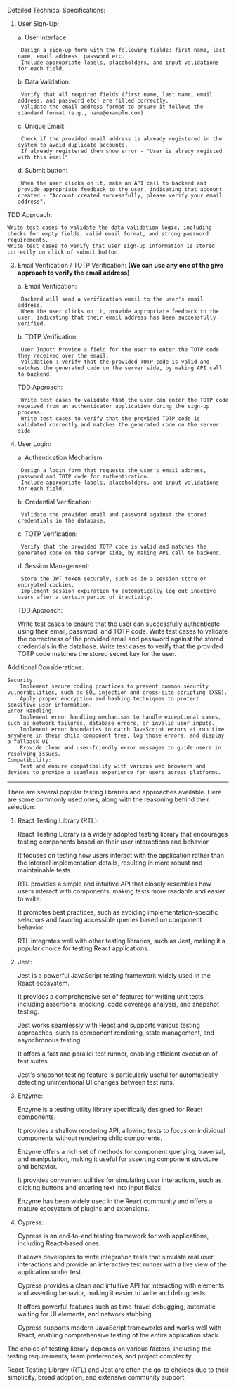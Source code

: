 Detailed Technical Specifications:

1. User Sign-Up:

	a. User Interface:

		Design a sign-up form with the following fields: first name, last name, email address, password etc.
		Include appropriate labels, placeholders, and input validations for each field.

	b. Data Validation:

		Verify that all required fields (first name, last name, email address, and password etc) are filled correctly.
		Validate the email address format to ensure it follows the standard format (e.g., name@example.com).

	c. Unique Email:

		Check if the provided email address is already registered in the system to avoid duplicate accounts.
		If already registered then show error - "User is alredy registed with this email" 
	
	d. Submit button:

		When the user clicks on it, make an API call to backend and provide appropriate feedback to the user, indicating that account created - "Account created successfully, please verify your email address".

TDD Approach:

	Write test cases to validate the data validation logic, including checks for empty fields, valid email format, and strong password requirements.
	Write test cases to verify that user sign-up information is stored correctly on click of submit button.


3. Email Verification / TOTP Verification: **(We can use any one of the give approach to verify the email address)**

	a. Email Verification:

		Backend will send a verification email to the user's email address.
   		When the user clicks on it, provide appropriate feedback to the user, indicating that their email address has been successfully verified.

	b. TOTP Verification:

		User Input: Provide a field for the user to enter the TOTP code they received over the email.
		Validation : Verify that the provided TOTP code is valid and matches the generated code on the server side, by making API call to backend.

	 TDD Approach:

		Write test cases to validate that the user can enter the TOTP code received from an authenticator application during the sign-up process.
		Write test cases to verify that the provided TOTP code is validated correctly and matches the generated code on the server side.

5. User Login:

	a. Authentication Mechanism:

		Design a login form that requests the user's email address, password and TOTP code for authentication.
		Include appropriate labels, placeholders, and input validations for each field.

	b. Credential Verification:

		Validate the provided email and password against the stored credentials in the database.

	c. TOTP Verification:

		Verify that the provided TOTP code is valid and matches the generated code on the server side, by making API call to backend.

	d. Session Management:

		Store the JWT token securely, such as in a session store or encrypted cookies.
		Implement session expiration to automatically log out inactive users after a certain period of inactivity.


	TDD Approach:

	Write test cases to ensure that the user can successfully authenticate using their email, password, and TOTP code.
	Write test cases to validate the correctness of the provided email and password against the stored credentials in the database.
	Write test cases to verify that the provided TOTP code matches the stored secret key for the user.



Additional Considerations:

	Security:
		Implement secure coding practices to prevent common security vulnerabilities, such as SQL injection and cross-site scripting (XSS).
		Apply proper encryption and hashing techniques to protect sensitive user information.
	Error Handling:
		Implement error handling mechanisms to handle exceptional cases, such as network failures, database errors, or invalid user inputs.
		Implement error boundaries to catch JavaScript errors at run time anywhere in their child component tree, log those errors, and display a fallback UI
		Provide clear and user-friendly error messages to guide users in resolving issues.
	Compatibility:
		Test and ensure compatibility with various web browsers and devices to provide a seamless experience for users across platforms.




------------------------------------------------------------------------------------------

There are several popular testing libraries and approaches available. Here are some commonly used ones, along with the reasoning behind their selection:


1. React Testing Library (RTL):

	React Testing Library is a widely adopted testing library that encourages testing components based on their user interactions and behavior.

	It focuses on testing how users interact with the application rather than the internal implementation details, resulting in more robust and maintainable tests.

	RTL provides a simple and intuitive API that closely resembles how users interact with components, making tests more readable and easier to write.

	It promotes best practices, such as avoiding implementation-specific selectors and favoring accessible queries based on component behavior.

	RTL integrates well with other testing libraries, such as Jest, making it a popular choice for testing React applications.


2. Jest:

	Jest is a powerful JavaScript testing framework widely used in the React ecosystem.

	It provides a comprehensive set of features for writing unit tests, including assertions, mocking, code coverage analysis, and snapshot testing.

	Jest works seamlessly with React and supports various testing approaches, such as component rendering, state management, and asynchronous testing.

	It offers a fast and parallel test runner, enabling efficient execution of test suites.

	Jest's snapshot testing feature is particularly useful for automatically detecting unintentional UI changes between test runs.


3. Enzyme:

	Enzyme is a testing utility library specifically designed for React components.

	It provides a shallow rendering API, allowing tests to focus on individual components without rendering child components.

	Enzyme offers a rich set of methods for component querying, traversal, and manipulation, making it useful for asserting component structure and behavior.

	It provides convenient utilities for simulating user interactions, such as clicking buttons and entering text into input fields.

	Enzyme has been widely used in the React community and offers a mature ecosystem of plugins and extensions.


4. Cypress:

	Cypress is an end-to-end testing framework for web applications, including React-based ones.

	It allows developers to write integration tests that simulate real user interactions and provide an interactive test runner with a live view of the application under test.

	Cypress provides a clean and intuitive API for interacting with elements and asserting behavior, making it easier to write and debug tests.

	It offers powerful features such as time-travel debugging, automatic waiting for UI elements, and network stubbing.

	Cypress supports modern JavaScript frameworks and works well with React, enabling comprehensive testing of the entire application stack.




The choice of testing library depends on various factors, including the testing requirements, team preferences, and project complexity.

React Testing Library (RTL) and Jest are often the go-to choices due to their simplicity, broad adoption, and extensive community support. 


